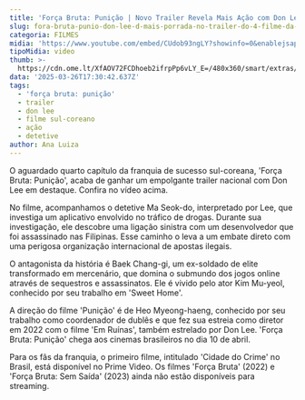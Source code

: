 ```yaml
---
title: 'Força Bruta: Punição | Novo Trailer Revela Mais Ação com Don Lee'
slug: fora-bruta-punio-don-lee-d-mais-porrada-no-trailer-do-4-filme-da-saga
categoria: FILMES
midia: 'https://www.youtube.com/embed/CUdob93ngLY?showinfo=0&enablejsapi=1'
tipoMidia: video
thumb: >-
  https://cdn.ome.lt/XfAOV72FCDhoeb2ifrpPp6vLY_E=/480x360/smart/extras/conteudos/don_lee_TvOJT8s.png
data: '2025-03-26T17:30:42.637Z'
tags:
  - 'força bruta: punição'
  - trailer
  - don lee
  - filme sul-coreano
  - ação
  - detetive
author: Ana Luiza
---
```


O aguardado quarto capítulo da franquia de sucesso sul-coreana, 'Força Bruta: Punição', acaba de ganhar um empolgante trailer nacional com Don Lee em destaque. Confira no vídeo acima.

No filme, acompanhamos o detetive Ma Seok-do, interpretado por Lee, que investiga um aplicativo envolvido no tráfico de drogas. Durante sua investigação, ele descobre uma ligação sinistra com um desenvolvedor que foi assassinado nas Filipinas. Esse caminho o leva a um embate direto com uma perigosa organização internacional de apostas ilegais.

O antagonista da história é Baek Chang-gi, um ex-soldado de elite transformado em mercenário, que domina o submundo dos jogos online através de sequestros e assassinatos. Ele é vivido pelo ator Kim Mu-yeol, conhecido por seu trabalho em 'Sweet Home'.

A direção do filme 'Punição' é de Heo Myeong-haeng, conhecido por seu trabalho como coordenador de dublês e que fez sua estreia como diretor em 2022 com o filme 'Em Ruínas', também estrelado por Don Lee. 'Força Bruta: Punição' chega aos cinemas brasileiros no dia 10 de abril.

Para os fãs da franquia, o primeiro filme, intitulado 'Cidade do Crime' no Brasil, está disponível no Prime Video. Os filmes 'Força Bruta' (2022) e 'Força Bruta: Sem Saída' (2023) ainda não estão disponíveis para streaming.
